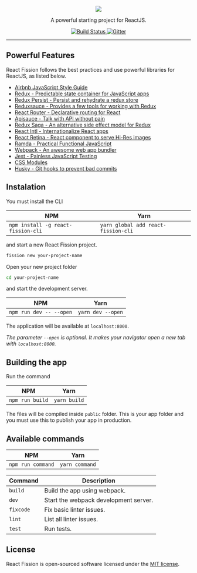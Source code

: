 <p align="center"><img src="http://svgshare.com/i/2UT.svg"></p>

<p align="center">A powerful starting project for ReactJS.</p>

<p align="center">
  <a href="https://travis-ci.org/matheusmariano/react-fission">
    <img src="https://travis-ci.org/matheusmariano/react-fission.svg?branch=develop" alt="Build Status">
  </a>
  <a href="https://gitter.im/react-fission?utm_source=badge&utm_medium=badge&utm_campaign=pr-badge&utm_content=badge">
    <img src="https://badges.gitter.im/Join_Chat.svg" alt="Gitter">
  </a>
</p>

---

## Powerful Features

React Fission follows the best practices and use powerful libraries for ReactJS, as listed below.
- [Airbnb JavaScript Style Guide](https://github.com/airbnb/javascript)
- [Redux - Predictable state container for JavaScript apps](https://github.com/reactjs/redux)
- [Redux Persist - Persist and rehydrate a redux store](https://github.com/rt2zz/redux-persist)
- [Reduxsauce - Provides a few tools for working with Redux](https://github.com/skellock/reduxsauce)
- [React Router - Declarative routing for React](https://github.com/ReactTraining/react-router)
- [Apisauce - Talk with API without pain](https://github.com/skellock/apisauce)
- [Redux Saga - An alternative side effect model for Redux](https://github.com/redux-saga/redux-saga/)
- [React Intl - Internationalize React apps](https://github.com/yahoo/react-intl)
- [React Retina - React component to serve Hi-Res images](https://github.com/KyleAMathews/react-retina-image)
- [Ramda - Practical Functional JavaScript](https://github.com/ramda/ramda/)
- [Webpack - An awesome web app bundler](https://github.com/webpack/webpack)
- [Jest - Painless JavaScript Testing](https://github.com/facebook/jest/)
- [CSS Modules](https://github.com/css-modules/css-modules)
- [Husky - Git hooks to prevent bad commits](https://github.com/typicode/husky)

## Instalation

You must install the CLI

 NPM | Yarn
-----|------
`npm install -g react-fission-cli` | `yarn global add react-fission-cli`

and start a new React Fission project.

``` sh
fission new your-project-name
```

Open your new project folder

``` sh
cd your-project-name
```

and start the development server.

NPM | Yarn
----|-----
`npm run dev -- --open` | `yarn dev --open`

The application will be available at `localhost:8000`.

*The parameter `--open` is optional. It makes your navigator open a new tab with `localhost:8000`.*

## Building the app

Run the command

NPM | Yarn
----|-----
`npm run build` | `yarn build`

The files will be compiled inside `public` folder. This is your app folder and you must use this
to publish your app in production.

## Available commands

NPM | Yarn
----|-----
`npm run command` | `yarn command`

Command | Description
--------|------------
`build` | Build the app using webpack.
`dev` | Start the webpack development server.
`fixcode` | Fix basic linter issues.
`lint` | List all linter issues.
`test` | Run tests.

## License

React Fission is open-sourced software licensed under the [MIT license](http://opensource.org/licenses/MIT).
